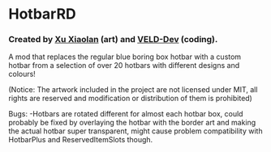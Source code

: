 # HotbarRD

### Created by [Xu Xiaolan](https://github.com/XuuXiao) (art) and [VELD-Dev](https://github.com/VELD-Dev "Github profile") (coding).

A mod that replaces the regular blue boring box hotbar with a custom hotbar from a selection of over 20 hotbars with different designs and colours!

(Notice: The artwork included in the project are not licensed under MIT, all rights are reserved and modification or distribution of them is prohibited)

Bugs:
-Hotbars are rotated different for almost each hotbar box, could probably be fixed by overlaying the hotbar with the border art and making the actual hotbar super transparent, might cause problem compatibility with HotbarPlus and ReservedItemSlots though.
